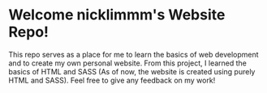 # Welcome nicklimmm's Website Repo!

This repo serves as a place for me to learn the basics of web development and to create my own personal website. From this project, I learned the basics of HTML and SASS (As of now, the website is created using purely HTML and SASS). Feel free to give any feedback on my work!
